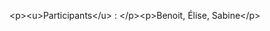 &lt;p&gt;&lt;u&gt;Participants&lt;&#x2F;u&gt; : &lt;&#x2F;p&gt;&lt;p&gt;Benoit, Élise, Sabine&lt;&#x2F;p&gt;